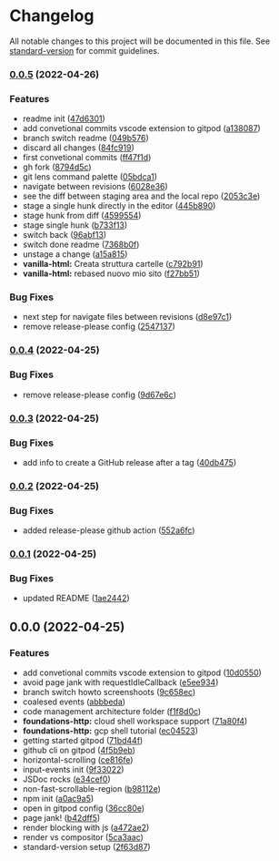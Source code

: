 # Changelog

All notable changes to this project will be documented in this file. See [standard-version](https://github.com/conventional-changelog/standard-version) for commit guidelines.

### [0.0.5](https://github.com/ITSRizzoli/2021-23.SA.UFS07/compare/v0.0.3...v0.0.5) (2022-04-26)


### Features

*  readme init ([47d6301](https://github.com/ITSRizzoli/2021-23.SA.UFS07/commit/47d6301a15264b2d12bff820297554f5cf4dd284))
* add convetional commits vscode extension to gitpod ([a138087](https://github.com/ITSRizzoli/2021-23.SA.UFS07/commit/a13808708f30550d8fab241a04627edbabb1e5b2))
* branch switch readme ([049b576](https://github.com/ITSRizzoli/2021-23.SA.UFS07/commit/049b576a0d0b90095c3677b97a94581d68145369))
* discard all changes ([84fc919](https://github.com/ITSRizzoli/2021-23.SA.UFS07/commit/84fc919e0a3bf85ddb78d1d67bb4e90cfe758dfa))
* first convetional commits ([ff47f1d](https://github.com/ITSRizzoli/2021-23.SA.UFS07/commit/ff47f1d57bf57f580e5e33041db20278b5cd0766))
* gh fork ([8794d5c](https://github.com/ITSRizzoli/2021-23.SA.UFS07/commit/8794d5cf969c7747081f01d62e8e1c92ce90b5bb))
* git lens command palette ([05bdca1](https://github.com/ITSRizzoli/2021-23.SA.UFS07/commit/05bdca1aaf67cdb462950008843d557b05db0cc5))
* navigate between revisions ([6028e36](https://github.com/ITSRizzoli/2021-23.SA.UFS07/commit/6028e3653c266a154a6abff232b57139bc492a1f))
* see the diff between staging area and the local repo ([2053c3e](https://github.com/ITSRizzoli/2021-23.SA.UFS07/commit/2053c3e40e49d80c35b8306276acf2cd6ab676b4))
* stage a single hunk directly in the editor ([445b890](https://github.com/ITSRizzoli/2021-23.SA.UFS07/commit/445b8909c7d156facfdaa4a071bb1c4af1c34bf7))
* stage hunk from diff ([4599554](https://github.com/ITSRizzoli/2021-23.SA.UFS07/commit/4599554e39066f3da95bd059bbaea946b2c0a72b))
* stage single hunk ([b733f13](https://github.com/ITSRizzoli/2021-23.SA.UFS07/commit/b733f131b3c4cad1eb76f94c12d17522410f392c))
* switch back ([96abf13](https://github.com/ITSRizzoli/2021-23.SA.UFS07/commit/96abf13acee941a0d07472179cd489eea1ec0778))
* switch done readme ([7368b0f](https://github.com/ITSRizzoli/2021-23.SA.UFS07/commit/7368b0f10e34889d788b8edacd038cd6049738cd))
* unstage a change ([a15a815](https://github.com/ITSRizzoli/2021-23.SA.UFS07/commit/a15a815c4a6420b9c29aa122d89055f496e18a02))
* **vanilla-html:** Creata struttura cartelle ([c792b91](https://github.com/ITSRizzoli/2021-23.SA.UFS07/commit/c792b91c3ca0126e34017b5ec2481e4b9164777e))
* **vanilla-html:** rebased nuovo mio sito ([f27bb51](https://github.com/ITSRizzoli/2021-23.SA.UFS07/commit/f27bb519aa790609230a4e258c4d8ae043ae7dfa))


### Bug Fixes

* next step for navigate files between revisions ([d8e97c1](https://github.com/ITSRizzoli/2021-23.SA.UFS07/commit/d8e97c1c3179f0da4c0c62ecb8c9211b60c6584d))
* remove release-please config ([2547137](https://github.com/ITSRizzoli/2021-23.SA.UFS07/commit/2547137e7a978bf9c48cb38508433172a8972214))

### [0.0.4](https://github.com/ITSRizzoli/2021-23.SA.UFS07/compare/v0.0.3...v0.0.4) (2022-04-25)


### Bug Fixes

* remove release-please config ([9d67e6c](https://github.com/ITSRizzoli/2021-23.SA.UFS07/commit/9d67e6c543cebc06a668a10ab98b1ec75e7e3c8e))

### [0.0.3](https://github.com/ITSRizzoli/2021-23.SA.UFS07/compare/v0.0.2...v0.0.3) (2022-04-25)


### Bug Fixes

* add info to create a GitHub release after a tag ([40db475](https://github.com/ITSRizzoli/2021-23.SA.UFS07/commit/40db475bfd10794d99e0de050e888df3dc4dca47))

### [0.0.2](https://github.com/ITSRizzoli/2021-23.SA.UFS07/compare/v0.0.1...v0.0.2) (2022-04-25)


### Bug Fixes

* added release-please github action ([552a6fc](https://github.com/ITSRizzoli/2021-23.SA.UFS07/commit/552a6fc656700ecc0f60552e4cd4600fcd0162a8))

### [0.0.1](https://github.com/ITSRizzoli/2021-23.SA.UFS07/compare/v0.0.0...v0.0.1) (2022-04-25)


### Bug Fixes

* updated README ([1ae2442](https://github.com/ITSRizzoli/2021-23.SA.UFS07/commit/1ae2442971433413ac28efb3ce3d53f902ba460a))

## 0.0.0 (2022-04-25)


### Features

* add convetional commits vscode extension to gitpod ([10d0550](https://github.com/ITSRizzoli/2021-23.SA.UFS07/commit/10d055055aa180fd43caad47b4f64372a4f88cf2))
* avoid page jank with requestIdleCallback ([e5ee934](https://github.com/ITSRizzoli/2021-23.SA.UFS07/commit/e5ee934da3c4564d39289344aa6b0d93d7488976))
* branch switch howto screenshoots ([9c658ec](https://github.com/ITSRizzoli/2021-23.SA.UFS07/commit/9c658ec4873768ff090caed0fc73917c024330f6))
* coalesed events ([abbbeda](https://github.com/ITSRizzoli/2021-23.SA.UFS07/commit/abbbeda4ee76044eef9e39beaff3f30a68f6add0))
* code management architecture folder ([f1f8d0c](https://github.com/ITSRizzoli/2021-23.SA.UFS07/commit/f1f8d0cdcd409497c0be4502ae6bf58439302f31))
* **foundations-http:** cloud shell workspace support ([71a80f4](https://github.com/ITSRizzoli/2021-23.SA.UFS07/commit/71a80f417da4c8c53f155ce6e3e9e9ac95b20b23))
* **foundations-http:** gcp shell tutorial ([ec04523](https://github.com/ITSRizzoli/2021-23.SA.UFS07/commit/ec04523affc7df1e369d9206bb4825d2ec4fbb63))
* getting started gitpod ([71bd44f](https://github.com/ITSRizzoli/2021-23.SA.UFS07/commit/71bd44f92b37ba80afd8facfd97032afb9b1fef3))
* github cli on gitpod ([4f5b9eb](https://github.com/ITSRizzoli/2021-23.SA.UFS07/commit/4f5b9ebc29be1b7e758eeedb50e28346c59a66ce))
* horizontal-scrolling ([ce816fe](https://github.com/ITSRizzoli/2021-23.SA.UFS07/commit/ce816fe6203461636339be9fce70156a38f8a395))
* input-events init ([9f33022](https://github.com/ITSRizzoli/2021-23.SA.UFS07/commit/9f330226433cb1c8d610a550a31b3fb316b20ab6))
* JSDoc rocks ([e34cef0](https://github.com/ITSRizzoli/2021-23.SA.UFS07/commit/e34cef0defc0bd61f17de60c5e30ba2bc357e27e))
* non-fast-scrollable-region ([b98112e](https://github.com/ITSRizzoli/2021-23.SA.UFS07/commit/b98112efcf762452140269fe8841e2e88e3d0cff))
* npm init ([a0ac9a5](https://github.com/ITSRizzoli/2021-23.SA.UFS07/commit/a0ac9a5ef38719c3c2c3e0fcf3fdc3a403e75306))
* open in gitpod config ([36cc80e](https://github.com/ITSRizzoli/2021-23.SA.UFS07/commit/36cc80ea3436baea5ce991544dcd91e41df59a6b))
* page jank! ([b42dff5](https://github.com/ITSRizzoli/2021-23.SA.UFS07/commit/b42dff53eee8bfb84d6ac7fc93c931c7c3b4b463))
* render blocking with js ([a472ae2](https://github.com/ITSRizzoli/2021-23.SA.UFS07/commit/a472ae20ccc82183480ef21f7c514f97ac20d89d))
* render vs compositor ([5ca3aac](https://github.com/ITSRizzoli/2021-23.SA.UFS07/commit/5ca3aac2164169933efce27f65ccf79acab9a37c))
* standard-version setup ([2f63d87](https://github.com/ITSRizzoli/2021-23.SA.UFS07/commit/2f63d87accba0c47c2129cc6a296651a4647b2f0))
